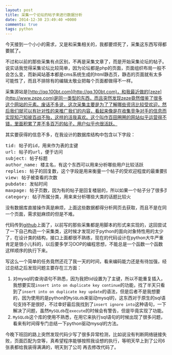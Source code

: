 ```yaml
---
layout: post
title: 采集一个论坛的帖子来进行数据分析
date: 2014-12-30 23:49:40 +0000
comments: true
tags: python
---
```


今天接到一个小小的需求，又是和采集相关的，我都要烦死了，采集这东西写得都要腻了。

不过和以前的那些采集有点区别，不再是采集文章了，而是开始采集论坛的帖子。说实话我觉得采集论坛比较简单，因为论坛都是php的页面，页面组织布局一般不会怎么变，而新闻站基本都是cms系统生成的html静态页，静态的页面就有太多可能性了，而且不排除有的编辑太敬业把每个页面都做得不一样。

采集源站是[http://qq.100bt.com](http://qq.100bt.com)，和我最近做的[zeze](http://www.zeze.com)是同一类型的东西，而且突然发现zeze竟然借鉴了很多这个网站的元素。废话不多说，这次采集主要是为了了解哪些资讯比较受欢迎，然后我们就可以有针对性的来推广我们的内容，看起来像是在收集竞争对手的信息而实现知己知彼百战不殆，这样的活我喜欢。这个叫作百田圈圈的网站似乎运营得不错，里面积累了差不多百万的帖子，用户似乎也很活跃。

其实要获得的信息不多，在我设计的数据库结构中包含以下字段：
<pre>
tid: 帖子的id，用来作为表的主键
url: 帖子的url，便于访问
subject: 帖子标题
author_name: 楼主名，有这个东西可以用来分析哪些用户比较活跃
replies: 帖子的回复数，这个字段是用来衡量一个帖子的受欢迎程度的最重要指标
view: 帖子被查看的次数
pubdate: 发帖时间
maxpage: 帖子页数，因为有的帖子是回复楼层的，所以如果一个帖子分了很多页说明这个帖子内容丰富
category: 帖子所属分类，用来来分析哪些大类的话题比较火
</pre>

没有数据库直接操作真是麻烦，上面这些数据都得分析网页去获取，而且不是在同一个页面，需求挺麻烦的但是不难。

代码传到[github](https://github.com/xcaptain/BeautifulSoup_Instance/tree/master/btqq)上面了，以前写的那些采集都是用脚本的形式来实现的，这回尝试了一下自己构造一个采集类，这时候才发现对于python的面向对象特性用的太少了，在设计类的结构，接口上面都很不熟练，现在的代码设计在python大牛严重肯定是很小儿科的，以后要多学习OOP的编程思想，不能总是一个函数一个函数这样顺序的执行下来。

写这么一个简单的任务竟然还花了我一天的时间，看来编码能力还是有待加强，经过总结之后发现问题主要存在三方面：

1. 对mysql的查询语句不熟悉，因为我把tid设置为了主键，所以不能重复插入，我想要实现`insert into on duplicate key continue`的功能，找了半天只看到了`insert into on duplicate key update`的语法，但是后者不是我想要的，因为使用的是python的`MySQLdb`来驱动mysql的，这东西对于原生的sql语句支持不是很好，不过幸好最后我找到了`insert ignore into`这种语句，一下解决了问题，虽然`MySQLdb`在`execute`的时候会有警告，但是毕竟实现了功能。
2. `MySQLdb`这个库的使用不熟悉，在用它来执行sql语句的时候出现了很多问题，看来有时间得专门总结一下python驱动mysql的方法。


今晚下班回的路上突然发现代码少写了很多异常检测，比如说没有判断网络链接失败，页面匹配为空等，真希望程序能够按照我设想的执行，等明天早上到了公司6张表都给我装得满满的，明天到了公司 再去修改代码了。
